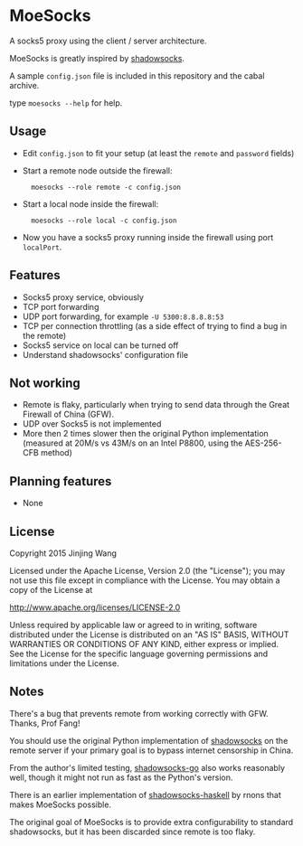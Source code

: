 MoeSocks
========

A socks5 proxy using the client / server architecture.

MoeSocks is greatly inspired by [shadowsocks].

A sample `config.json` file is included in this repository and the cabal
archive.

type `moesocks --help` for help.

Usage
-----
* Edit `config.json` to fit your setup (at least the `remote` and `password`
  fields)
* Start a remote node outside the firewall: 
          
        moesocks --role remote -c config.json
* Start a local node inside the firewall: 
    
        moesocks --role local -c config.json
* Now you have a socks5 proxy running inside the firewall using port 
  `localPort`.

Features
--------
* Socks5 proxy service, obviously
* TCP port forwarding
* UDP port forwarding, for example `-U 5300:8.8.8.8:53`
* TCP per connection throttling (as a side effect of trying to find a bug in the
remote)
* Socks5 service on local can be turned off
* Understand shadowsocks' configuration file

Not working
-----------
* Remote is flaky, particularly when trying to send data through the Great
  Firewall of China (GFW).
* UDP over Socks5 is not implemented
* More then 2 times slower then the original Python implementation (measured at
  20M/s vs 43M/s on an Intel P8800, using the AES-256-CFB method)

Planning features
------------------
* None

License
--------
Copyright 2015 Jinjing Wang

Licensed under the Apache License, Version 2.0 (the "License");
you may not use this file except in compliance with the License.
You may obtain a copy of the License at

   http://www.apache.org/licenses/LICENSE-2.0

Unless required by applicable law or agreed to in writing, software
distributed under the License is distributed on an "AS IS" BASIS,
WITHOUT WARRANTIES OR CONDITIONS OF ANY KIND, either express or implied.
See the License for the specific language governing permissions and
limitations under the License.


Notes
------

There's a bug that prevents remote from working correctly with GFW.
Thanks, Prof Fang!

You should use the original Python implementation of [shadowsocks] on the remote
server if your primary goal is to bypass internet censorship in China.

From the author's limited testing, [shadowsocks-go] also works reasonably
well, though it might not run as fast as the Python's version.

There is an earlier implementation of [shadowsocks-haskell] by rnons that
makes MoeSocks possible. 

The original goal of MoeSocks is to provide extra configurability to standard
shadowsocks, but it has been discarded since remote is too flaky. 

[shadowsocks]:https://github.com/shadowsocks/shadowsocks 
[shadowsocks-go]:https://github.com/shadowsocks/shadowsocks-go
[shadowsocks-haskell]:https://github.com/rnons/shadowsocks-haskell



